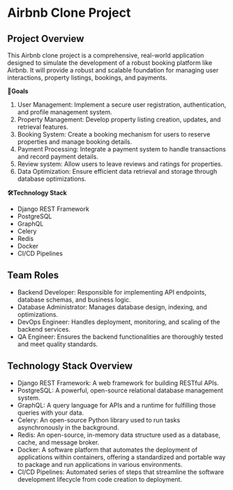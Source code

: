 # Airbnb Clone Project
## Project Overview
This Airbnb clone project is a comprehensive, real-world application designed to simulate the development of a robust booking platform like Airbnb. It will provide a robust and scalable foundation for managing user interactions, property listings, bookings, and payments.

**🚀Goals**
1. User Management: Implement a secure user registration, authentication, and profile management system.
2. Property Management: Develop property listing creation, updates, and retrieval features.
3. Booking System: Create a booking mechanism for users to reserve properties and manage booking details.
4. Payment Processing: Integrate a payment system to handle transactions and record payment details.
5. Review system: Allow users to leave reviews and ratings for properties.
6. Data Optimization: Ensure efficient data retrieval and storage through database optimizations.

**🛠️Technology Stack**
- Django REST Framework
- PostgreSQL
- GraphQL
- Celery
- Redis
- Docker
- CI/CD Pipelines

## Team Roles
- Backend Developer: Responsible for implementing API endpoints, database schemas, and business logic.
- Database Administrator: Manages database design, indexing, and optimizations.
- DevOps Engineer: Handles deployment, monitoring, and scaling of the backend services.
- QA Engineer: Ensures the backend functionalities are thoroughly tested and meet quality standards.

## Technology Stack Overview
- Django REST Framework: A web framework for building RESTful APIs.
- PostgreSQL: A powerful, open-source relational database management system.
- GraphQL: A query language for APIs and a runtime for fulfilling those queries with your data.
- Celery: An open-source Python library used to run tasks asynchronously in the background.
- Redis: An open-source, in-memory data structure used as a database, cache, and message broker.
- Docker: A software platform that automates the deployment of applications within containers, offering a standardized and portable way to package and run applications in various environments.
- CI/CD Pipelines: Automated series of steps that streamline the software development lifecycle from code creation to deployment.
